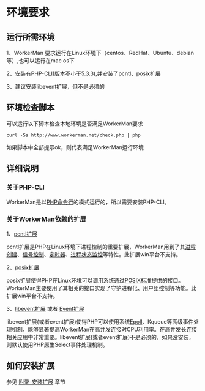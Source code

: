 # 环境要求

## 运行所需环境

1、WorkerMan 要求运行在Linux环境下（centos、RedHat、Ubuntu、debian等）,也可以运行在mac os下

2、安装有PHP-CLI(版本不小于5.3.3),并安装了pcntl、posix扩展

3、建议安装libevent扩展，但不是必须的

## 环境检查脚本
可以运行以下脚本检查本地环境是否满足WorkerMan要求

```curl -Ss http://www.workerman.net/check.php | php```

如果脚本中全部提示ok，则代表满足WorkerMan运行环境

## 详细说明

### 关于PHP-CLI

WorkerMan是以[PHP命令行](http://php.net/manual/zh/features.commandline.php)的模式运行的，所以需要安装PHP-CLI。

### 关于WorkerMan依赖的扩展

1、[pcntl扩展](http://cn2.php.net/manual/zh/book.pcntl.php)

pcntl扩展是PHP在Linux环境下进程控制的重要扩展，WorkerMan用到了其[进程创建](http://cn2.php.net/manual/zh/function.pcntl-fork.php)、[信号控制](http://cn2.php.net/manual/zh/function.pcntl-signal.php)、[定时器](http://cn2.php.net/manual/zh/function.pcntl-alarm.php)、[进程状态监控](http://cn2.php.net/manual/zh/function.pcntl-waitpid.php)等特性。此扩展win平台不支持。

2、[posix扩展](http://cn2.php.net/manual/zh/book.posix.php)

posix扩展使得PHP在Linux环境可以调用系统通过[POSIX标准](http://baike.baidu.com/view/209573.htm)提供的接口。WorkerMan主要使用了其相关的接口实现了守护进程化、用户组控制等功能。此扩展win平台不支持。

3、[libevent扩展](http://cn2.php.net/manual/en/book.libevent.php) 或者 [Event扩展](http://php.net/manual/zh/book.event.php)

libevent扩展(或者event扩展)使得PHP可以使用系统[Epoll](http://baike.baidu.com/view/1385104.htm)、Kqueue等高级事件处理机制，能够显著提高WorkerMan在高并发连接时CPU利用率。在高并发长连接相关应用中非常重要。libevent扩展(或者event扩展)不是必须的，如果没安装，则默认使用PHP原生Select事件处理机制。


## 如何安装扩展

参见 [附录-安装扩展](http://doc3.workerman.net/appendices/install-extension.html) 章节


